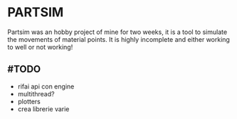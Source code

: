 # PARTSIM

Partsim was an hobby project of mine for two weeks, it is a tool to simulate the movements of material points. It is highly incomplete and either working to well or not working!

## \#TODO

- rifai api con engine
- multithread?
- plotters
- crea librerie varie
